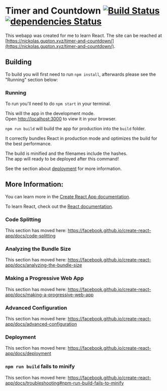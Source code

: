 # Timer and Countdown [![Build Status](https://travis-ci.com/CorruptComputer/timer-and-countdown.svg?branch=master)](https://travis-ci.com/CorruptComputer/timer-and-countdown) [![dependencies Status](https://david-dm.org/CorruptComputer/timer-and-countdown/status.svg)](https://david-dm.org/CorruptComputer/timer-and-countdown)

This webapp was created for me to learn React. The site can be reached at [https://nickolas.gupton.xyz/timer-and-countdown/](https://nickolas.gupton.xyz/timer-and-countdown/).

## Building

To build you will first need to run `npm install`, afterwards please see the "Running" section below:

### Running

To run you'll need to do `npm start` in your terminal.

This will the app in the development mode.<br />
Open [http://localhost:3000](http://localhost:3000) to view it in your browser.

`npm run build` will build the app for production into the `build` folder.

It correctly bundles React in production mode and optimizes the build for the best performance.

The build is minified and the filenames include the hashes.<br />
The app will ready to be deployed after this command!

See the section about [deployment](https://facebook.github.io/create-react-app/docs/deployment) for more information.

## More Information:

You can learn more in the [Create React App documentation](https://facebook.github.io/create-react-app/docs/getting-started).

To learn React, check out the [React documentation](https://reactjs.org/).

### Code Splitting

This section has moved here: https://facebook.github.io/create-react-app/docs/code-splitting

### Analyzing the Bundle Size

This section has moved here: https://facebook.github.io/create-react-app/docs/analyzing-the-bundle-size

### Making a Progressive Web App

This section has moved here: https://facebook.github.io/create-react-app/docs/making-a-progressive-web-app

### Advanced Configuration

This section has moved here: https://facebook.github.io/create-react-app/docs/advanced-configuration

### Deployment

This section has moved here: https://facebook.github.io/create-react-app/docs/deployment

### `npm run build` fails to minify

This section has moved here: https://facebook.github.io/create-react-app/docs/troubleshooting#npm-run-build-fails-to-minify
